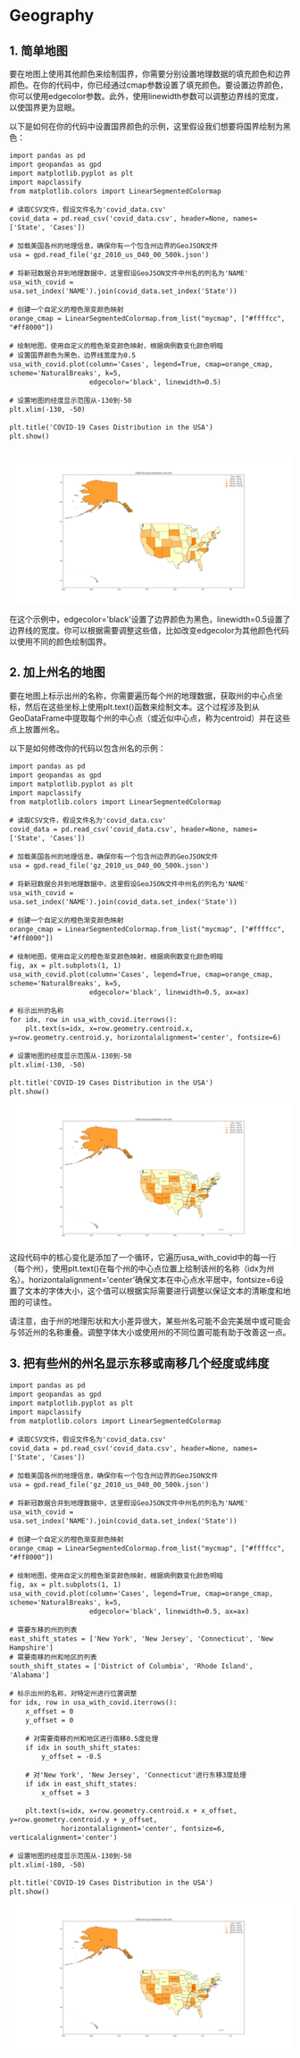 # Geography
## 1. 简单地图
要在地图上使用其他颜色来绘制国界，你需要分别设置地理数据的填充颜色和边界颜色。在你的代码中，你已经通过cmap参数设置了填充颜色。要设置边界颜色，你可以使用edgecolor参数。此外，使用linewidth参数可以调整边界线的宽度，以使国界更为显眼。  

以下是如何在你的代码中设置国界颜色的示例，这里假设我们想要将国界绘制为黑色：  

```
import pandas as pd
import geopandas as gpd
import matplotlib.pyplot as plt
import mapclassify
from matplotlib.colors import LinearSegmentedColormap

# 读取CSV文件，假设文件名为'covid_data.csv'
covid_data = pd.read_csv('covid_data.csv', header=None, names=['State', 'Cases'])

# 加载美国各州的地理信息，确保你有一个包含州边界的GeoJSON文件
usa = gpd.read_file('gz_2010_us_040_00_500k.json')

# 将新冠数据合并到地理数据中，这里假设GeoJSON文件中州名的列名为'NAME'
usa_with_covid = usa.set_index('NAME').join(covid_data.set_index('State'))

# 创建一个自定义的橙色渐变颜色映射
orange_cmap = LinearSegmentedColormap.from_list("mycmap", ["#ffffcc", "#ff8000"])

# 绘制地图，使用自定义的橙色渐变颜色映射，根据病例数变化颜色明暗  
# 设置国界颜色为黑色，边界线宽度为0.5  
usa_with_covid.plot(column='Cases', legend=True, cmap=orange_cmap, scheme='NaturalBreaks', k=5,
                    edgecolor='black', linewidth=0.5)

# 设置地图的经度显示范围从-130到-50
plt.xlim(-130, -50)

plt.title('COVID-19 Cases Distribution in the USA')
plt.show()


```
![figure 1](Figure_1.png)  

在这个示例中，edgecolor='black'设置了边界颜色为黑色，linewidth=0.5设置了边界线的宽度。你可以根据需要调整这些值，比如改变edgecolor为其他颜色代码以使用不同的颜色绘制国界。  

## 2. 加上州名的地图

要在地图上标示出州的名称，你需要遍历每个州的地理数据，获取州的中心点坐标，然后在这些坐标上使用plt.text()函数来绘制文本。这个过程涉及到从GeoDataFrame中提取每个州的中心点（或近似中心点，称为centroid）并在这些点上放置州名。  

以下是如何修改你的代码以包含州名的示例：  

```
import pandas as pd
import geopandas as gpd
import matplotlib.pyplot as plt
import mapclassify
from matplotlib.colors import LinearSegmentedColormap

# 读取CSV文件，假设文件名为'covid_data.csv'
covid_data = pd.read_csv('covid_data.csv', header=None, names=['State', 'Cases'])

# 加载美国各州的地理信息，确保你有一个包含州边界的GeoJSON文件
usa = gpd.read_file('gz_2010_us_040_00_500k.json')

# 将新冠数据合并到地理数据中，这里假设GeoJSON文件中州名的列名为'NAME'
usa_with_covid = usa.set_index('NAME').join(covid_data.set_index('State'))

# 创建一个自定义的橙色渐变颜色映射
orange_cmap = LinearSegmentedColormap.from_list("mycmap", ["#ffffcc", "#ff8000"])

# 绘制地图，使用自定义的橙色渐变颜色映射，根据病例数变化颜色明暗
fig, ax = plt.subplots(1, 1)
usa_with_covid.plot(column='Cases', legend=True, cmap=orange_cmap, scheme='NaturalBreaks', k=5,
                    edgecolor='black', linewidth=0.5, ax=ax)

# 标示出州的名称
for idx, row in usa_with_covid.iterrows():
    plt.text(s=idx, x=row.geometry.centroid.x, y=row.geometry.centroid.y, horizontalalignment='center', fontsize=6)

# 设置地图的经度显示范围从-130到-50
plt.xlim(-130, -50)

plt.title('COVID-19 Cases Distribution in the USA')
plt.show()

```
![figure 2](Figure_2.png)  
这段代码中的核心变化是添加了一个循环，它遍历usa_with_covid中的每一行（每个州），使用plt.text()在每个州的中心点位置上绘制该州的名称（idx为州名）。horizontalalignment='center'确保文本在中心点水平居中，fontsize=6设置了文本的字体大小，这个值可以根据实际需要进行调整以保证文本的清晰度和地图的可读性。  

请注意，由于州的地理形状和大小差异很大，某些州名可能不会完美居中或可能会与邻近州的名称重叠。调整字体大小或使用州的不同位置可能有助于改善这一点。 

## 3. 把有些州的州名显示东移或南移几个经度或纬度

```
import pandas as pd
import geopandas as gpd
import matplotlib.pyplot as plt
import mapclassify
from matplotlib.colors import LinearSegmentedColormap

# 读取CSV文件，假设文件名为'covid_data.csv'
covid_data = pd.read_csv('covid_data.csv', header=None, names=['State', 'Cases'])

# 加载美国各州的地理信息，确保你有一个包含州边界的GeoJSON文件
usa = gpd.read_file('gz_2010_us_040_00_500k.json')

# 将新冠数据合并到地理数据中，这里假设GeoJSON文件中州名的列名为'NAME'
usa_with_covid = usa.set_index('NAME').join(covid_data.set_index('State'))

# 创建一个自定义的橙色渐变颜色映射
orange_cmap = LinearSegmentedColormap.from_list("mycmap", ["#ffffcc", "#ff8000"])

# 绘制地图，使用自定义的橙色渐变颜色映射，根据病例数变化颜色明暗
fig, ax = plt.subplots(1, 1)
usa_with_covid.plot(column='Cases', legend=True, cmap=orange_cmap, scheme='NaturalBreaks', k=5,
                    edgecolor='black', linewidth=0.5, ax=ax)

# 需要东移的州的列表
east_shift_states = ['New York', 'New Jersey', 'Connecticut', 'New Hampshire']
# 需要南移的州和地区的列表
south_shift_states = ['District of Columbia', 'Rhode Island', 'Alabama']

# 标示出州的名称，对特定州进行位置调整
for idx, row in usa_with_covid.iterrows():
    x_offset = 0
    y_offset = 0
    
    # 对需要南移的州和地区进行南移0.5度处理
    if idx in south_shift_states:
        y_offset = -0.5
    
    # 对'New York', 'New Jersey', 'Connecticut'进行东移3度处理
    if idx in east_shift_states:
        x_offset = 3
    
    plt.text(s=idx, x=row.geometry.centroid.x + x_offset, y=row.geometry.centroid.y + y_offset, 
             horizontalalignment='center', fontsize=6, verticalalignment='center')

# 设置地图的经度显示范围从-130到-50
plt.xlim(-180, -50)

plt.title('COVID-19 Cases Distribution in the USA')
plt.show()

```
![figure 3](Figure_3.png)  


